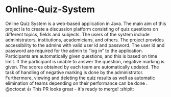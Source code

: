 # Online-Quiz-System 

Online Quiz System is a web-based application in Java. The main aim of this project is to create a discussion platform consisting of quiz questions on different topics, fields and subjects.
The users of the system include administrators, institutions, academicians, and others. The project provides accessibility to the admins with valid user id and password. The user id and password are required for the admin to “log in” to the application.
Participants are automatically given questions, and this is based on time limit. If the participant is unable to answer the question, negative marking is given. The scores obtained by each team are automatically updated. The task of handling of negative marking is done by the administrator. Furthermore, viewing and deleting the quiz results as well as automatic elimination of teams depending on their performance can be done . @octocat :+1: This PR looks great - it's ready to merge! :shipit:


